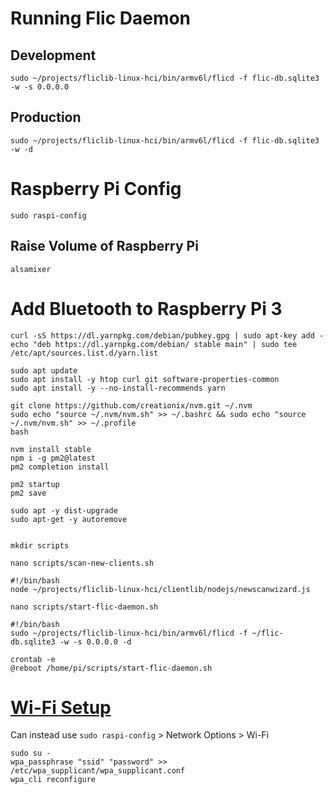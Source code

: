 # Running Flic Daemon

## Development
```shell
sudo ~/projects/fliclib-linux-hci/bin/armv6l/flicd -f flic-db.sqlite3 -w -s 0.0.0.0
```

## Production
```shell
sudo ~/projects/fliclib-linux-hci/bin/armv6l/flicd -f flic-db.sqlite3 -w -d
```


# Raspberry Pi Config
```shell
sudo raspi-config
```

## Raise Volume of Raspberry Pi
```shell
alsamixer
```

# Add Bluetooth to Raspberry Pi 3
```shell
curl -sS https://dl.yarnpkg.com/debian/pubkey.gpg | sudo apt-key add -
echo "deb https://dl.yarnpkg.com/debian/ stable main" | sudo tee /etc/apt/sources.list.d/yarn.list

sudo apt update
sudo apt install -y htop curl git software-properties-common
sudo apt install -y --no-install-recommends yarn

git clone https://github.com/creationix/nvm.git ~/.nvm
sudo echo "source ~/.nvm/nvm.sh" >> ~/.bashrc && sudo echo "source ~/.nvm/nvm.sh" >> ~/.profile
bash

nvm install stable
npm i -g pm2@latest
pm2 completion install

pm2 startup
pm2 save

sudo apt -y dist-upgrade
sudo apt-get -y autoremove


mkdir scripts

nano scripts/scan-new-clients.sh
```

```shell
#!/bin/bash
node ~/projects/fliclib-linux-hci/clientlib/nodejs/newscanwizard.js

nano scripts/start-flic-daemon.sh
```

```shell
#!/bin/bash
sudo ~/projects/fliclib-linux-hci/bin/armv6l/flicd -f ~/flic-db.sqlite3 -w -s 0.0.0.0 -d
```

```shell
crontab -e
@reboot /home/pi/scripts/start-flic-daemon.sh
```

# [Wi-Fi Setup](https://www.raspberrypi.org/documentation/configuration/wireless/wireless-cli.md)
Can instead use `sudo raspi-config` > Network Options > Wi-Fi

```shell
sudo su -
wpa_passphrase "ssid" "password" >> /etc/wpa_supplicant/wpa_supplicant.conf
wpa_cli reconfigure
```
